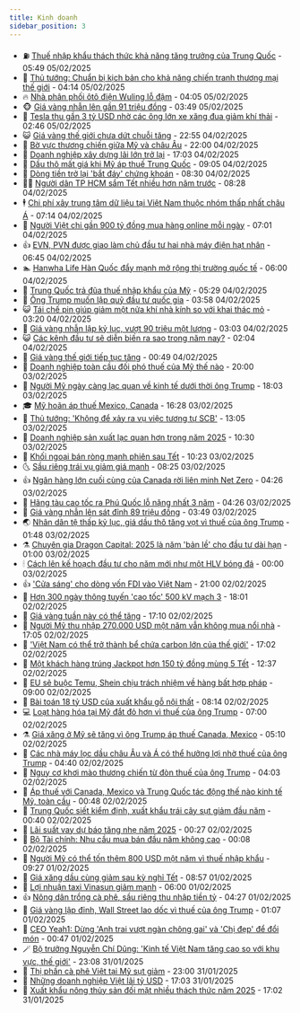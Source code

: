 ```yaml
---
title: Kinh doanh
sidebar_position: 3
---
```


<!-- vnexpress-kinh-doanh:START -->
- ⛽️ [Thuế nhập khẩu thách thức khả năng tăng trưởng của Trung Quốc](https://vnexpress.net/thue-nhap-khau-thach-thuc-kha-nang-tang-truong-cua-trung-quoc-4846025.html) - 05:49 05/02/2025
- 🐲 [Thủ tướng: Chuẩn bị kịch bản cho khả năng chiến tranh thương mại thế giới](https://vnexpress.net/thu-tuong-chuan-bi-kich-ban-cho-kha-nang-chien-tranh-thuong-mai-the-gioi-4845990.html) - 04:14 05/02/2025
- 🔥 [Nhà phân phối ôtô điện Wuling lỗ đậm](https://vnexpress.net/nha-phan-phoi-oto-dien-wuling-lo-dam-4845998.html) - 04:05 05/02/2025
- 🐵 [Giá vàng nhẫn lên gần 91 triệu đồng](https://vnexpress.net/gia-vang-nhan-lap-dinh-moi-len-gan-91-trieu-dong-4845948.html) - 03:49 05/02/2025
- 🦅 [Tesla thu gần 3 tỷ USD nhờ các ông lớn xe xăng đua giảm khí thải](https://vnexpress.net/tesla-thu-gan-3-ty-usd-nho-cac-ong-lon-xe-xang-dua-giam-khi-thai-4845892.html) - 02:46 05/02/2025
- 😺 [Giá vàng thế giới chưa dứt chuỗi tăng](https://vnexpress.net/gia-vang-the-gioi-chua-dut-chuoi-tang-4845855.html) - 22:55 04/02/2025
- 🤩 [Bờ vực thương chiến giữa Mỹ và châu Âu](https://vnexpress.net/bo-vuc-thuong-chien-giua-my-va-chau-au-vnepre-4845729.html) - 22:00 04/02/2025
- 🌮 [Doanh nghiệp xây dựng lãi lớn trở lại](https://vnexpress.net/doanh-nghiep-xay-dung-lai-lon-tro-lai-4845682.html) - 17:03 04/02/2025
- 🧰 [Dầu thô mất giá khi Mỹ áp thuế Trung Quốc](https://vnexpress.net/dau-tho-mat-gia-khi-my-ap-thue-trung-quoc-4845614.html) - 09:05 04/02/2025
- 🤔 [Dòng tiền trở lại &#39;bắt đáy&#39; chứng khoán](https://vnexpress.net/chung-khoan-hom-nay-4-2-dong-tien-tro-lai-bat-day-chung-khoan-4845736.html) - 08:30 04/02/2025
- 🧑‍💻 [Người dân TP HCM sắm Tết nhiều hơn năm trước](https://vnexpress.net/nguoi-dan-tp-hcm-sam-tet-nhieu-hon-nam-truoc-4845666.html) - 08:28 04/02/2025
- 🕴 [Chi phí xây trung tâm dữ liệu tại Việt Nam thuộc nhóm thấp nhất châu Á](https://vnexpress.net/chi-phi-xay-trung-tam-du-lieu-tai-viet-nam-thuoc-nhom-thap-nhat-chau-a-4845659.html) - 07:14 04/02/2025
- 🦩 [Người Việt chi gần 900 tỷ đồng mua hàng online mỗi ngày](https://vnexpress.net/nguoi-viet-chi-gan-900-ty-dong-mua-hang-online-moi-ngay-4845643.html) - 07:01 04/02/2025
- 👍 [EVN, PVN được giao làm chủ đầu tư hai nhà máy điện hạt nhân](https://vnexpress.net/evn-pvn-duoc-giao-lam-chu-dau-tu-hai-nha-may-dien-hat-nhan-4845622.html) - 06:45 04/02/2025
- 🏊 [Hanwha Life Hàn Quốc đẩy mạnh mở rộng thị trường quốc tế](https://vnexpress.net/hanwha-life-han-quoc-day-manh-mo-rong-thi-truong-quoc-te-4845629.html) - 06:00 04/02/2025
- 🤡 [Trung Quốc trả đũa thuế nhập khẩu của Mỹ](https://vnexpress.net/trung-quoc-tra-dua-thue-nhap-khau-cua-my-4845642.html) - 05:29 04/02/2025
- 👀 [Ông Trump muốn lập quỹ đầu tư quốc gia](https://vnexpress.net/ong-trump-muon-lap-quy-dau-tu-quoc-gia-4845474.html) - 03:58 04/02/2025
- 😺 [Tái chế pin giúp giảm một nửa khí nhà kính so với khai thác mỏ](https://vnexpress.net/tai-che-pin-giup-giam-mot-nua-khi-nha-kinh-so-voi-khai-thac-mo-4845561.html) - 03:20 04/02/2025
- 🦣 [Giá vàng nhẫn lập kỷ lục, vượt 90 triệu một lượng](https://vnexpress.net/gia-vang-nhan-lap-ky-luc-vuot-90-trieu-mot-luong-4845550.html) - 03:03 04/02/2025
- 😺 [Các kênh đầu tư sẽ diễn biến ra sao trong năm nay?](https://vnexpress.net/cac-kenh-dau-tu-se-dien-bien-ra-sao-trong-nam-nay-vnepre-4841747.html) - 02:04 04/02/2025
- 💼 [Giá vàng thế giới tiếp tục tăng](https://vnexpress.net/gia-vang-the-gioi-tiep-tuc-tang-4845465.html) - 00:49 04/02/2025
- 🤗 [Doanh nghiệp toàn cầu đối phó thuế của Mỹ thế nào](https://vnexpress.net/doanh-nghiep-toan-cau-doi-pho-thue-cua-my-the-nao-4845132.html) - 20:00 03/02/2025
- 👀 [Người Mỹ ngày càng lạc quan về kinh tế dưới thời ông Trump](https://vnexpress.net/nguoi-my-ngay-cang-lac-quan-ve-kinh-te-duoi-thoi-ong-trump-4845382.html) - 18:03 03/02/2025
- 🎓 [Mỹ hoãn áp thuế Mexico, Canada](https://vnexpress.net/my-hoan-ap-thue-mexico-canada-4845434.html) - 16:28 03/02/2025
- 🗽 [Thủ tướng: &#39;Không để xảy ra vụ việc tương tự SCB&#39;](https://vnexpress.net/thu-tuong-khong-de-xay-ra-vu-viec-tuong-tu-scb-4845407.html) - 13:05 03/02/2025
- 🚀 [Doanh nghiệp sản xuất lạc quan hơn trong năm 2025](https://vnexpress.net/doanh-nghiep-san-xuat-lac-quan-hon-trong-nam-2025-4845360.html) - 10:30 03/02/2025
- 🤗 [Khối ngoại bán ròng mạnh phiên sau Tết](https://vnexpress.net/khoi-ngoai-ban-rong-manh-phien-sau-tet-4845377.html) - 10:23 03/02/2025
- 🌜 [Sầu riêng trái vụ giảm giá mạnh](https://vnexpress.net/sau-rieng-trai-vu-giam-gia-manh-4845245.html) - 08:25 03/02/2025
- 👍 [Ngân hàng lớn cuối cùng của Canada rời liên minh Net Zero](https://vnexpress.net/ngan-hang-lon-cuoi-cung-cua-canada-roi-lien-minh-net-zero-4845254.html) - 04:26 03/02/2025
- 🤖 [Hãng tàu cao tốc ra Phú Quốc lỗ nặng nhất 3 năm](https://vnexpress.net/hang-tau-cao-toc-ra-phu-quoc-lo-nang-nhat-3-nam-4845213.html) - 04:26 03/02/2025
- 🫣 [Giá vàng nhẫn lên sát đỉnh 89 triệu đồng](https://vnexpress.net/gia-vang-nhan-tien-sat-dinh-89-trieu-dong-4845205.html) - 03:49 03/02/2025
- 🌏 [Nhân dân tệ thấp kỷ lục, giá dầu thô tăng vọt vì thuế của ông Trump](https://vnexpress.net/nhan-dan-te-thap-ky-luc-gia-dau-tho-tang-vot-vi-thue-cua-ong-trump-4845131.html) - 01:48 03/02/2025
- ⚗️ [Chuyên gia Dragon Capital: 2025 là năm &#39;bản lề&#39; cho đầu tư dài hạn](https://vnexpress.net/chuyen-gia-dragon-capital-2025-la-nam-ban-le-cho-dau-tu-dai-han-4842893.html) - 01:00 03/02/2025
- 🕯 [Cách lên kế hoạch đầu tư cho năm mới như một HLV bóng đá](https://vnexpress.net/cach-len-ke-hoach-dau-tu-cho-nam-moi-nhu-mot-hlv-bong-da-4839052.html) - 00:00 03/02/2025
- 👍 [&#39;Cửa sáng&#39; cho dòng vốn FDI vào Việt Nam](https://vnexpress.net/cua-sang-cho-dong-von-fdi-vao-viet-nam-4843860.html) - 21:00 02/02/2025
- 🤠 [Hơn 300 ngày thông tuyến &#39;cao tốc&#39; 500 kV mạch 3](https://vnexpress.net/hon-300-ngay-thong-tuyen-cao-toc-500-kv-mach-3-4844611.html) - 18:01 02/02/2025
- 🌊 [Giá vàng tuần này có thể tăng](https://vnexpress.net/gia-vang-tuan-nay-co-the-tang-4845018.html) - 17:10 02/02/2025
- 🌈 [Người Mỹ thu nhập 270.000 USD một năm vẫn không mua nổi nhà](https://vnexpress.net/nguoi-my-thu-nhap-270-000-usd-mot-nam-van-khong-mua-noi-nha-4845023.html) - 17:05 02/02/2025
- 🥳 [&#39;Việt Nam có thể trở thành bể chứa carbon lớn của thế giới&#39;](https://vnexpress.net/viet-nam-co-the-tro-thanh-be-chua-carbon-lon-cua-the-gioi-4845041.html) - 17:02 02/02/2025
- 🐻 [Một khách hàng trúng Jackpot hơn 150 tỷ đồng mùng 5 Tết](https://vnexpress.net/mot-khach-hang-trung-jackpot-hon-150-ty-dong-mung-5-tet-4845040.html) - 12:37 02/02/2025
- 💫 [EU sẽ buộc Temu, Shein chịu trách nhiệm về hàng bất hợp pháp](https://vnexpress.net/eu-se-buoc-temu-shein-chiu-trach-nhiem-ve-hang-bat-hop-phap-4844998.html) - 09:00 02/02/2025
- 🤩 [Bài toán 18 tỷ USD của xuất khẩu gỗ nội thất](https://vnexpress.net/bai-toan-18-ty-usd-cua-xuat-khau-go-noi-that-4843845.html) - 08:14 02/02/2025
- 💻 [Loạt hàng hóa tại Mỹ đắt đỏ hơn vì thuế của ông Trump](https://vnexpress.net/loat-hang-hoa-tai-my-dat-do-hon-vi-thue-cua-ong-trump-4844980.html) - 07:00 02/02/2025
- ⚗️ [Giá xăng ở Mỹ sẽ tăng vì ông Trump áp thuế Canada, Mexico](https://vnexpress.net/gia-xang-o-my-se-tang-vi-ong-trump-ap-thue-canada-mexico-4844971.html) - 05:10 02/02/2025
- 🌈 [Các nhà máy lọc dầu châu Âu và Á có thể hưởng lợi nhờ thuế của ông Trump](https://vnexpress.net/cac-nha-may-loc-dau-chau-au-va-a-co-the-huong-loi-nho-thue-cua-ong-trump-4844974.html) - 04:40 02/02/2025
- 🌝 [Nguy cơ khơi mào thương chiến từ đòn thuế của ông Trump](https://vnexpress.net/nguy-co-khoi-mao-thuong-chien-tu-don-thue-cua-ong-trump-4844948.html) - 04:03 02/02/2025
- 🥸 [Áp thuế với Canada, Mexico và Trung Quốc tác động thế nào kinh tế Mỹ, toàn cầu](https://vnexpress.net/ap-thue-voi-canada-mexico-va-trung-quoc-tac-dong-the-nao-kinh-te-my-toan-cau-4844885.html) - 00:48 02/02/2025
- 🦆 [Trung Quốc siết kiểm định, xuất khẩu trái cây sụt giảm đầu năm](https://vnexpress.net/trung-quoc-siet-kiem-dinh-xuat-khau-trai-cay-sut-giam-dau-nam-4844367.html) - 00:40 02/02/2025
- 🌋 [Lãi suất vay dự báo tăng nhẹ năm 2025](https://vnexpress.net/lai-suat-vay-du-bao-tang-nhe-nam-2025-4844528.html) - 00:27 02/02/2025
- 🦍 [Bộ Tài chính: Nhu cầu mua bán đầu năm không cao](https://vnexpress.net/bo-tai-chinh-nhu-cau-mua-ban-dau-nam-khong-cao-4844875.html) - 00:08 02/02/2025
- 🤔 [Người Mỹ có thể tốn thêm 800 USD một năm vì thuế nhập khẩu](https://vnexpress.net/nguoi-my-co-the-ton-them-800-usd-mot-nam-vi-thue-nhap-khau-4844785.html) - 09:27 01/02/2025
- 🧰 [Giá xăng dầu cùng giảm sau kỳ nghỉ Tết](https://vnexpress.net/gia-xang-dau-cung-giam-sau-ky-nghi-tet-4844838.html) - 08:57 01/02/2025
- 🌝 [Lợi nhuận taxi Vinasun giảm mạnh](https://vnexpress.net/loi-nhuan-taxi-vinasun-giam-manh-4844773.html) - 06:00 01/02/2025
- 👍 [Nông dân trồng cà phê, sầu riêng thu nhập tiền tỷ](https://vnexpress.net/nong-dan-trong-ca-phe-sau-rieng-thu-nhap-tien-ty-4842517.html) - 04:27 01/02/2025
- 🗽 [Giá vàng lập đỉnh, Wall Street lao dốc vì thuế của ông Trump](https://vnexpress.net/gia-vang-lap-dinh-wall-street-lao-doc-vi-thue-cua-ong-trump-4844722.html) - 01:07 01/02/2025
- 🐎 [CEO Yeah1: Dừng &#39;Anh trai vượt ngàn chông gai&#39; và &#39;Chị đẹp&#39; để đổi món](https://vnexpress.net/ceo-yeah1-dung-anh-trai-vuot-ngan-chong-gai-va-chi-dep-de-doi-mon-4843685.html) - 00:47 01/02/2025
- 🪄 [Bộ trưởng Nguyễn Chí Dũng: &#39;Kinh tế Việt Nam tăng cao so với khu vực, thế giới&#39;](https://vnexpress.net/bo-truong-nguyen-chi-dung-kinh-te-viet-nam-tang-cao-so-voi-khu-vuc-the-gioi-4834999.html) - 23:08 31/01/2025
- 🎊 [Thị phần cà phê Việt tại Mỹ sụt giảm](https://vnexpress.net/thi-phan-ca-phe-viet-tai-my-sut-giam-4844594.html) - 23:00 31/01/2025
- 🗽 [Những doanh nghiệp Việt lãi tỷ USD](https://vnexpress.net/nhung-doanh-nghiep-viet-lai-ty-usd-vnepre-4844607.html) - 17:03 31/01/2025
- 🦩 [Xuất khẩu nông thủy sản đối mặt nhiều thách thức năm 2025](https://vnexpress.net/xuat-khau-nong-thuy-san-doi-mat-nhieu-thach-thuc-nam-2025-4842092.html) - 17:02 31/01/2025<!-- vnexpress-kinh-doanh:END -->
